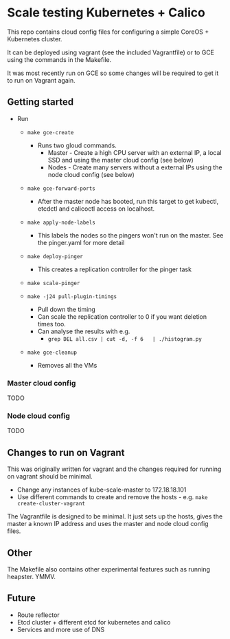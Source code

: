 # Scale testing Kubernetes + Calico

This repo contains cloud config files for configuring a simple CoreOS + Kubernetes cluster.

It can be deployed using vagrant (see the included Vagrantfile) or to GCE using the commands in the Makefile.

It was most recently run on GCE so some changes will be required to get it to run on Vagrant again.

## Getting started

* Run
  * `make gce-create`
    * Runs two gloud commands.
      * Master - Create a high CPU server with an external IP, a local SSD and using the master cloud config (see below)
      * Nodes - Create many servers without a external IPs using the node cloud config (see below)
  * `make gce-forward-ports`
    * After the master node has booted, run this target to get kubectl, etcdctl and calicoctl access on localhost.
  * `make apply-node-labels`
    * This labels the nodes so the pingers won't run on the master. See the pinger.yaml for more detail
  * `make deploy-pinger`
    * This creates a replication controller for the pinger task
  * `make scale-pinger`

  * `make -j24 pull-plugin-timings`
    * Pull down the timing
    * Can scale the replication controller to 0 if you want deletion times too.
    * Can analyse the results with e.g.
      * `grep DEL all.csv | cut -d, -f 6   | ./histogram.py`
  * `make gce-cleanup`
    * Removes all the VMs
  
### Master cloud config
TODO
### Node cloud config
TODO
## Changes to run on Vagrant
This was originally written for vagrant and the changes required for running on vagrant should be minimal.
* Change any instances of kube-scale-master to 172.18.18.101
* Use different commands to create and remove the hosts - e.g. `make create-cluster-vagrant`

The Vagrantfile is designed to be minimal. It just sets up the hosts, gives the master a known IP address and uses the master and node cloud config files.

## Other
The Makefile also contains other experimental features such as running heapster. YMMV.

## Future
* Route reflector
* Etcd cluster + different etcd for kubernetes and calico
* Services and more use of DNS